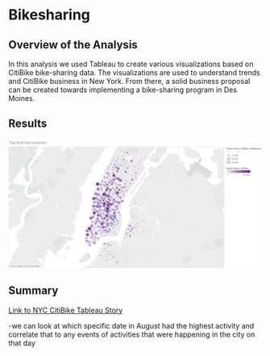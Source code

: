 # Bikesharing

## Overview of the Analysis 
In this analysis we used Tableau to create various visualizations based on CitiBike bike-sharing data. The visualizations are used to understand trends and CitiBike business in New York. From there, a solid business proposal can be created towards implementing a bike-sharing program in Des Moines. 

## Results 

![Top Starting Locations](Images/Top_Starting_Locations.png)


## Summary 

[Link to NYC CitiBike Tableau Story](https://public.tableau.com/shared/G9HHDW6Y9?:display_count=n&:origin=viz_share_link)

-we can look at which specific date in August had the highest activity and correlate that to any events of activities that were happening in the city on that day
